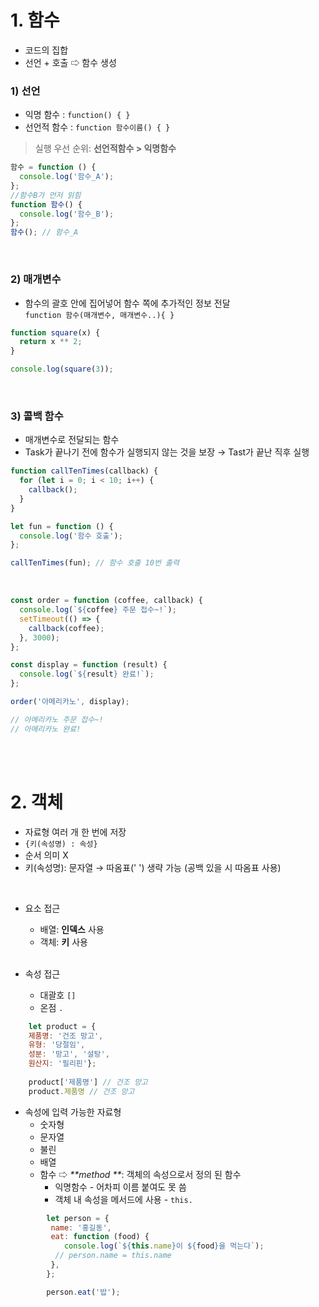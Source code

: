 # 1. 함수
- 코드의 집합
- 선언 + 호출 ⇨ 함수 생성

### 1) 선언

- 익명 함수 : `function() { }`
- 선언적 함수 : `function 함수이름() { }`

> 실행 우선 순위: **선언적함수 > 익명함수**
```javascript
함수 = function () {
  console.log('함수_A');
};
//함수B가 먼저 읽힘
function 함수() {
  console.log('함수_B');
};
함수(); // 함수_A
```

<br>

### 2) 매개변수
- 함수의 괄호 안에 집어넣어 함수 쪽에 추가적인 정보 전달 <br>
`function 함수(매개변수, 매개변수..){ }`

```javascript
function square(x) {
  return x ** 2;
}

console.log(square(3));
```

<br>

### 3) 콜백 함수
- 매개변수로 전달되는 함수
- Task가 끝나기 전에 함수가 실행되지 않는 것을 보장 → Tast가 끝난 직후 실행

```javascript
function callTenTimes(callback) {
  for (let i = 0; i < 10; i++) {
    callback();
  }
}

let fun = function () {
  console.log('함수 호출');
};

callTenTimes(fun); // 함수 호출 10번 출력
```
<br>

```javascript
const order = function (coffee, callback) {
  console.log(`${coffee} 주문 접수~!`);
  setTimeout(() => {
    callback(coffee);
  }, 3000);
};

const display = function (result) {
  console.log(`${result} 완료!`);
};

order('아메리카노', display);

// 아메리카노 주문 접수~!
// 아메리카노 완료!
```




<br>
<br>



# 2. 객체

- 자료형 여러 개 한 번에 저장
- `{키(속성명) : 속성}`
- 순서 의미 X
- 키(속성명): 문자열 → 따옴표(' ') 생략 가능 (공백 있을 시 따옴표 사용)
<br>

- 요소 접근
    - 배열: **인덱스** 사용
    - 객체: **키** 사용
    <br>
    
 - 속성 접근
    - 대괄호 `[]` 
    - 온점 `.`

```javascript
    let product = {
    제품명: '건조 망고',
    유형: '당절임',
    성분: '망고', '설탕',
    원산지: '필리핀'};
    
    product['제품명'] // 건조 망고
    product.제품명 // 건조 망고
 ```
 
 - 속성에 입력 가능한 자료형
    - 숫자형
    - 문자열
    - 불린
    - 배열
    - 함수 ⇨ _**method **_: 객체의 속성으로서 정의 된 함수
        - 익명함수 -  어차피 이름 붙여도 못 씀
        - 객체 내 속성을 메서드에 사용 - `this.`
 
```javascript
		let person = {
 		 name: '홍길동',
 		 eat: function (food) {
   		 	console.log(`${this.name}이 ${food}을 먹는다`);
  		  // person.name = this.name
		 },
		};

		person.eat('밥');
```
